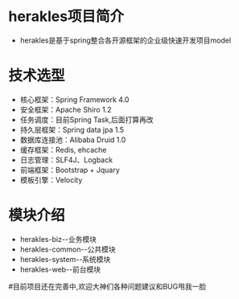 # herakles项目简介
- herakles是基于spring整合各开源框架的企业级快速开发项目model
 

# 技术选型
- 核心框架：Spring Framework 4.0
- 安全框架：Apache Shiro 1.2
- 任务调度：目前Spring Task,后面打算再改
- 持久层框架：Spring data jpa 1.5
- 数据库连接池：Alibaba Druid 1.0
- 缓存框架：Redis, ehcache
- 日志管理：SLF4J、Logback
- 前端框架：Bootstrap + Jquary
- 模板引擎：Velocity


# 模块介绍
- herakles-biz--业务模块
- herakles-common--公共模块
- herakles-system--系统模块
- herakles-web--前台模块


#目前项目还在完善中,欢迎大神们各种问题建议和BUG甩我一脸
